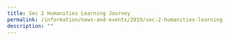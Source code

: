 ```yaml
---
title: Sec 2 Humanities Learning Journey
permalink: /information/news-and-events/2019/sec-2-humanities-learning-journey/
description: ""
---
```

